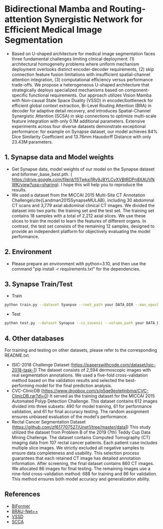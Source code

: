 # Bidirectional Mamba and Routing-attention Synergistic Network for Efficient Medical Image Segmentation
- Based on U-shaped architecture for medical image segmentation faces three fundamental challenges limiting clinical deployment: (1)  architectural homogeneity problems where uniform mechanism deployment overlooks distinct encoder-decoder requirements, (2) skip connection feature fusion limitations with insufficient spatial-channel attention integration, (3)  computational efficiency versus performance trade-offs. We propose a heterogeneous U-shaped architecture that strategically deploys specialized mechanisms based on component-specific functional requirements. Our approach utilizes Vision Mamba with Non-causal State Space Duality (VSSD) in encoder/bottleneck for efficient global context extraction, Bi-Level Routing Attention (BRA) in decoder for adaptive detail recovery, and introduces Spatial-Channel Synergistic Attention (SCSA) in skip connections to optimize multi-scale feature integration with only 0.1M additional parameters. Extensive experiments across four diverse datasets demonstrate exceptional performance: for example on Synapse dataset, our model achieves 84\% Dice Similarity Coefficient and 13.76mm Hausdorff Distance with only 23.43M parameters.

## 1. Synapse data and Model weights
- Get Synapse data, model weights of our model on the Synapse dataset and biformer_base_best.pth. ( https://drive.google.com/file/d/15Twkxj1Rv9J8YLCvXVBtRDPn8XAUVNWK/view?usp=sharing). I hope this will help you to reproduce the results.
- We used a dataset from the MICCAI 2015 Multi-Site CT Annotation Challenge\cite{Landman2015SynapseMULAB}, including 30 abdominal CT scans and 3,779 axial abdominal clinical CT images. We divided the dataset into two parts: the training set and the test set. The training set contains 18 samples with a total of 2,212 axial slices. We use these slices to train the model to learn the features of different organs. In contrast, the test set consists of the remaining 12 samples, designed to provide an independent platform for objectively evaluating the model performance.
## 2. Environment
- Please prepare an environment with python=3.10, and then use the command "pip install -r requirements.txt" for the dependencies.
## 3. Synapse Train/Test
- Train
```bash
python train.py --dataset Syanpse --root_path your DATA_DIR --max_epochs 300 --output_dir your OUT_DIR  --img_size 224 --base_lr 0.001 --batch_size 24
```
- Test 

```bash
python test.py --dataset Synapse --is_savenii --volume_path your DATA_DIR --output_dir your OUT_DIR --max_epoch 300 --base_lr 0.001 --img_size 224 --batch_size 24
```
## 4. Other databases
For training and testing on other datasets, please refer to the corresponding README.txt.
- ISIC-2018 Challenge Dataset (https://paperswithcode.com/dataset/isic-2018-task-1)
The dataset consists of 2,594 dermoscopic images with real segmentation annotations. We used a five-fold cross-validation method based on the validation results and selected the best-performing model for the final prediction analysis.
- CVC-ClinicDB (https://www.dropbox.com/s/p5qe9eotetjnbmq/CVC-ClinicDB.rar?dl=0)
It served as the training dataset for the MICCAI 2015 Automated Polyp Detection Challenge. This dataset contains 612 images divided into three subsets: 490 for model training, 61 for performance validation, and 61 for final accuracy testing. The random assignment ensures unbiased evaluation of the model's performance.
- Rectal Cancer Segmentation Dataset (https://github.com/zf617707527/Unet1/tree/master/data1)
This study utilized the dataset from Problem B of the 2019 (7th) Teddy Cup Data Mining Challenge. The dataset contains Computed Tomography (CT) imaging data from 107 rectal cancer patients. Each patient case includes multiple slice images. We strictly excluded all negative samples to ensure data completeness and usability. This selection process guarantees that each retained CT image has detailed annotation information. After screening, the final dataset contains 860 CT images. We allocated 86 images for final testing. The remaining images use a nine-fold cross-validation method: 688 for training and 86 for validation. This method ensures both model accuracy and generalization ability.

## References
* [BiFormer](https://github.com/rayleizhu/BiFormer)
* [BRAU-Net++](https://github.com/Caipengzhou/BRAU-Netplusplus)
* [VSSD](https://github.com/YuHengsss/VSSD)
* [SCCA](https://github.com/HZAI-ZJNU/SCSA)
